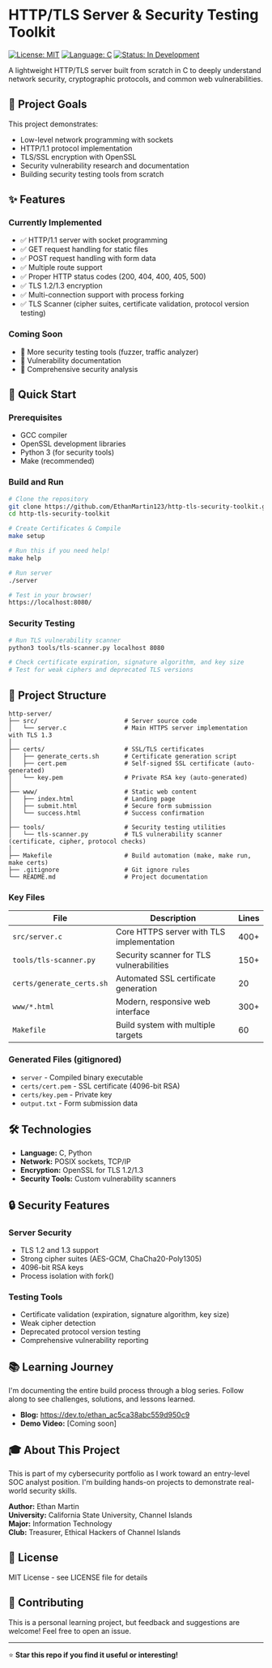 # HTTP/TLS Server & Security Testing Toolkit

[![License: MIT](https://img.shields.io/badge/License-MIT-yellow.svg)](https://opensource.org/licenses/MIT)
[![Language: C](https://img.shields.io/badge/Language-C-blue.svg)](https://en.wikipedia.org/wiki/C_(programming_language))
[![Status: In Development](https://img.shields.io/badge/Status-In%20Development-orange.svg)]()

A lightweight HTTP/TLS server built from scratch in C to deeply understand network security, cryptographic protocols, and common web vulnerabilities.

## 🎯 Project Goals

This project demonstrates:
- Low-level network programming with sockets
- HTTP/1.1 protocol implementation
- TLS/SSL encryption with OpenSSL
- Security vulnerability research and documentation
- Building security testing tools from scratch

## ✨ Features

### Currently Implemented
- ✅ HTTP/1.1 server with socket programming
- ✅ GET request handling for static files
- ✅ POST request handling with form data
- ✅ Multiple route support
- ✅ Proper HTTP status codes (200, 404, 400, 405, 500)
- ✅ TLS 1.2/1.3 encryption
- ✅ Multi-connection support with process forking
- ✅ TLS Scanner (cipher suites, certificate validation, protocol version testing)

### Coming Soon
- 🚧 More security testing tools (fuzzer, traffic analyzer)
- 🚧 Vulnerability documentation
- 🚧 Comprehensive security analysis

## 🚀 Quick Start

### Prerequisites
- GCC compiler
- OpenSSL development libraries
- Python 3 (for security tools)
- Make (recommended)

### Build and Run

```bash
# Clone the repository
git clone https://github.com/EthanMartin123/http-tls-security-toolkit.git
cd http-tls-security-toolkit

# Create Certificates & Compile
make setup 

# Run this if you need help!
make help

# Run server
./server

# Test in your browser!
https://localhost:8080/
```

### Security Testing

```bash
# Run TLS vulnerability scanner
python3 tools/tls-scanner.py localhost 8080

# Check certificate expiration, signature algorithm, and key size
# Test for weak ciphers and deprecated TLS versions
```

## 📁 Project Structure

```
http-server/                                                                             
├── src/                        # Server source code                                     
│   └── server.c                # Main HTTPS server implementation with TLS 1.3          
│                                                                                        
├── certs/                      # SSL/TLS certificates                                   
│   ├── generate_certs.sh       # Certificate generation script                          
│   ├── cert.pem                # Self-signed SSL certificate (auto-generated)           
│   └── key.pem                 # Private RSA key (auto-generated)                       
│                                                                                        
├── www/                        # Static web content                                     
│   ├── index.html              # Landing page                                           
│   ├── submit.html             # Secure form submission                                 
│   └── success.html            # Success confirmation                                   
│                                                                                        
├── tools/                      # Security testing utilities                             
│   └── tls-scanner.py          # TLS vulnerability scanner (certificate, cipher, protocol checks)
│                                                                                        
├── Makefile                    # Build automation (make, make run, make certs)          
├── .gitignore                  # Git ignore rules                                       
└── README.md                   # Project documentation
```

### Key Files

| File | Description | Lines |
|------|-------------|-------|
| `src/server.c` | Core HTTPS server with TLS implementation | 400+ |
| `tools/tls-scanner.py` | Security scanner for TLS vulnerabilities | 150+ |
| `certs/generate_certs.sh` | Automated SSL certificate generation | 20 |
| `www/*.html` | Modern, responsive web interface | 300+ |
| `Makefile` | Build system with multiple targets | 60 |

### Generated Files (gitignored)

- `server` - Compiled binary executable
- `certs/cert.pem` - SSL certificate (4096-bit RSA)
- `certs/key.pem` - Private key
- `output.txt` - Form submission data

## 🛠️ Technologies

- **Language:** C, Python
- **Network:** POSIX sockets, TCP/IP
- **Encryption:** OpenSSL for TLS 1.2/1.3
- **Security Tools:** Custom vulnerability scanners

## 🔒 Security Features

### Server Security
- TLS 1.2 and 1.3 support
- Strong cipher suites (AES-GCM, ChaCha20-Poly1305)
- 4096-bit RSA keys
- Process isolation with fork()

### Testing Tools
- Certificate validation (expiration, signature algorithm, key size)
- Weak cipher detection
- Deprecated protocol version testing
- Comprehensive vulnerability reporting

## 📚 Learning Journey

I'm documenting the entire build process through a blog series. Follow along to see challenges, solutions, and lessons learned.

- **Blog:** https://dev.to/ethan_ac5ca38abc559d950c9
- **Demo Video:** [Coming soon]

## 🎓 About This Project

This is part of my cybersecurity portfolio as I work toward an entry-level SOC analyst position. I'm building hands-on projects to demonstrate real-world security skills.

**Author:** Ethan Martin  
**University:** California State University, Channel Islands  
**Major:** Information Technology  
**Club:** Treasurer, Ethical Hackers of Channel Islands

## 📝 License

MIT License - see LICENSE file for details

## 🤝 Contributing

This is a personal learning project, but feedback and suggestions are welcome! Feel free to open an issue.

---

⭐ **Star this repo if you find it useful or interesting!**
